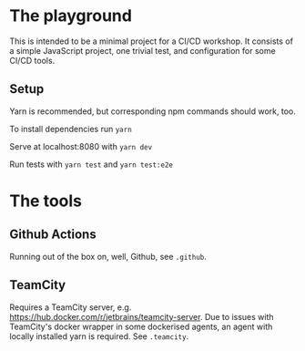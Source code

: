 # The playground
This is intended to be a minimal project for a CI/CD workshop.
It consists of a simple JavaScript project, one trivial test, and configuration for some CI/CD tools.

## Setup
Yarn is recommended, but corresponding npm commands should work, too.

To install dependencies run `yarn`

Serve at localhost:8080 with `yarn dev`

Run tests with `yarn test` and `yarn test:e2e`

# The tools
## Github Actions
Running out of the box on, well, Github, see `.github`.
## TeamCity
Requires a TeamCity server, e.g. https://hub.docker.com/r/jetbrains/teamcity-server.
Due to issues with TeamCity's docker wrapper in some dockerised agents, an agent with locally installed yarn is required. See `.teamcity`.
